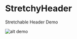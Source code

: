 # StretchyHeader
Stretchable Header Demo

![alt demo](https://github.com/myunggu/StretchyHeader/blob/master/StretchyHeader/demo.gif)
